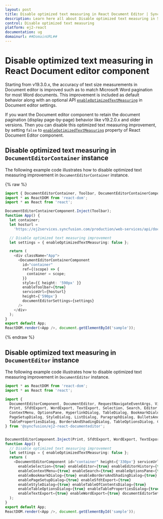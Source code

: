 ```yaml
---
layout: post
title: Disable optimized text measuring in React Document Editor | Syncfusion
description: Learn here all about Disable optimized text measuring in Syncfusion React Document editor component of Syncfusion Essential JS 2 and more.
control: Disable optimized text measuring 
platform: ej2-react
documentation: ug
domainurl: ##DomainURL##
---
```


# Disable optimized text measuring in React Document editor component

Starting from v19.3.0.x, the accuracy of text size measurements in Document editor is improved such as to match Microsoft Word pagination for most Word documents. This improvement is included as default behavior along with an optional API [`enableOptimizedTextMeasuring`](https://ej2.syncfusion.com/react/documentation/api/document-editor/documentEditorSettingsModel/#enableoptimizedtextmeasuring) in Document editor settings.  

If you want the Document editor component to retain the document pagination (display page-by-page) behavior like v19.2.0.x and older versions. Then you can disable this optimized text measuring improvement, by setting `false` to [`enableOptimizedTextMeasuring`](https://ej2.syncfusion.com/react/documentation/api/document-editor/documentEditorSettingsModel/#enableoptimizedtextmeasuring) property of  React Document Editor component.

## Disable optimized text measuring in `DocumentEditorContainer` instance

The following example code illustrates how to disable optimized text measuring improvement in `DocumentEditorContainer` instance.

{% raw %}
```ts
import { DocumentEditorContainer, Toolbar, DocumentEditorContainerComponent} from '@syncfusion/ej2-react-documenteditor';
import * as ReactDOM from 'react-dom';
import * as React from 'react';

DocumentEditorContainerComponent.Inject(Toolbar);
function App() {
  let container;
  let hosturl =
    'https://ej2services.syncfusion.com/production/web-services/api/documenteditor/';

  // Disable optimized text measuring improvement
  let settings = { enableOptimizedTextMeasuring: false };

  return (
    <div className="App">
      <DocumentEditorContainerComponent
        id="container"
        ref={(scope) => {
          container = scope;
        }}
        style={{ height: '590px' }}
        enableToolbar={true}
        serviceUrl={hosturl}
        height={'590px'}
        documentEditorSettings={settings}
      />
    </div>
  );
}
export default App;
ReactDOM.render(<App />, document.getElementById('sample'));


```
{% endraw %}

## Disable optimized text measuring in `DocumentEditor` instance

The following example code illustrates how to disable optimized text measuring improvement in `DocumentEditor` instance.

```ts
import * as ReactDOM from 'react-dom';
import * as React from 'react';

import {
  DocumentEditorComponent, DocumentEditor, RequestNavigateEventArgs, ViewChangeEventArgs,
  Print, SfdtExport, WordExport, TextExport, Selection, Search, Editor, ImageResizer, EditorHistory,
  ContextMenu, OptionsPane, HyperlinkDialog, TableDialog, BookmarkDialog, TableOfContentsDialog,
  PageSetupDialog, StyleDialog, ListDialog, ParagraphDialog, BulletsAndNumberingDialog, FontDialog,
  TablePropertiesDialog, BordersAndShadingDialog, TableOptionsDialog, CellOptionsDialog, StylesDialog
} from '@syncfusion/ej2-react-documenteditor';


DocumentEditorComponent.Inject(Print, SfdtExport, WordExport, TextExport, Selection, Search, Editor, ImageResizer, EditorHistory, ContextMenu, OptionsPane, HyperlinkDialog, TableDialog, BookmarkDialog, TableOfContentsDialog, PageSetupDialog, StyleDialog, ListDialog, ParagraphDialog, BulletsAndNumberingDialog, FontDialog, TablePropertiesDialog, BordersAndShadingDialog, TableOptionsDialog, CellOptionsDialog, StylesDialog);
function App() {
  // Disable optimized text measuring improvement
  let settings = { enableOptimizedTextMeasuring: false };
  return (
    <DocumentEditorComponent id="container" height={'330px'} serviceUrl="https://ej2services.syncfusion.com/production/web-services/api/documenteditor/" isReadOnly={false} enablePrint={true}
      enableSelection={true} enableEditor={true} enableEditorHistory={true}
      enableContextMenu={true} enableSearch={true} enableOptionsPane={true}
      enableBookmarkDialog={true} enableBordersAndShadingDialog={true} enableFontDialog={true} enableTableDialog={true} enableParagraphDialog={true} enableHyperlinkDialog={true} enableImageResizer={true} enableListDialog={true}
      enablePageSetupDialog={true} enableSfdtExport={true}
      enableStyleDialog={true} enableTableOfContentsDialog={true}
      enableTableOptionsDialog={true} enableTablePropertiesDialog={true}
      enableTextExport={true} enableWordExport={true} documentEditorSettings={settings} />
  );
}
export default App;
ReactDOM.render(<App />, document.getElementById('sample'));

```
